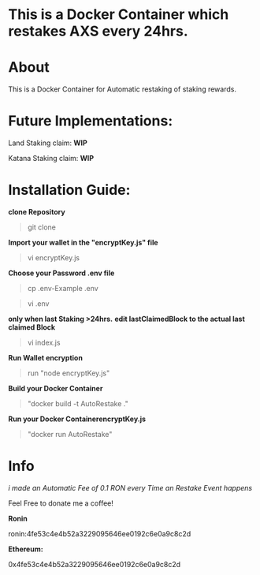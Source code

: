 # This is a Docker Container which restakes AXS every 24hrs.

 # About

  This is a Docker Container for Automatic restaking of staking rewards.

# Future Implementations:

Land Staking claim: **WIP**

Katana Staking claim: **WIP**

 # Installation Guide:

**clone Repository**

>git clone 

**Import your wallet in the "encryptKey.js" file**

>vi encryptKey.js

**Choose your Password .env file**

>cp .env-Example .env

>vi .env

**only when last Staking >24hrs.**
  **edit lastClaimedBlock to the actual last claimed Block**

>vi index.js


**Run Wallet encryption**

>run "node encryptKey.js"

**Build your Docker Container**

>"docker build -t AutoRestake ."

**Run your Docker ContainerencryptKey.js**

>"docker run AutoRestake"

  
# Info 

*i made an Automatic Fee of 0.1 RON every Time an Restake Event happens*

Feel Free to donate me a coffee!

**Ronin**

ronin:4fe53c4e4b52a3229095646ee0192c6e0a9c8c2d

**Ethereum:**

0x4fe53c4e4b52a3229095646ee0192c6e0a9c8c2d
